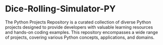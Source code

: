 # Dice-Rolling-Simulator-PY
The Python Projects Repository is a curated collection of diverse Python projects designed to provide developers with valuable learning resources and hands-on coding examples. This repository encompasses a wide range of projects, covering various Python concepts, applications, and domains.
